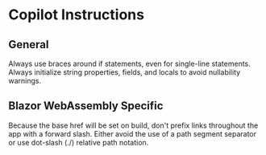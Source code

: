 # Copilot Instructions

## General
Always use braces around if statements, even for single-line statements.
Always initialize string properties, fields, and locals to avoid nullability warnings.

## Blazor WebAssembly Specific
Because the base href will be set on build, don't prefix links throughout the app with a forward slash. Either avoid the use of a path segment separator or use dot-slash (./) relative path notation.